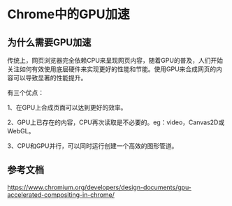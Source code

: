# Chrome中的GPU加速

## 为什么需要GPU加速

传统上，网页浏览器完全依赖CPU来呈现网页内容，随着GPU的普及，人们开始关注如何有效使用底层硬件来实现更好的性能和节能。使用GPU来合成网页的内容可以导致显著的性能提升。

有三个优点：

1、在GPU上合成页面可以达到更好的效率。

2、GPU上已存在的内容，CPU再次读取是不必要的。eg：video，Canvas2D或WebGL。

3、CPU和GPU并行，可以同时运行创建一个高效的图形管道。

## 参考文档

https://www.chromium.org/developers/design-documents/gpu-accelerated-compositing-in-chrome/